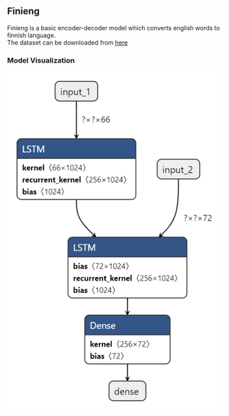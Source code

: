 ## Finieng

Finieng is a basic encoder-decoder model which converts english words to finnish language.<br>
The dataset can be downloaded from [here](http://www.manythings.org/anki/)
### Model Visualization
![img](https://github.com/RheagalFire/Finieng/blob/master/Enc_files/Encoder_Decoder_model.png)
